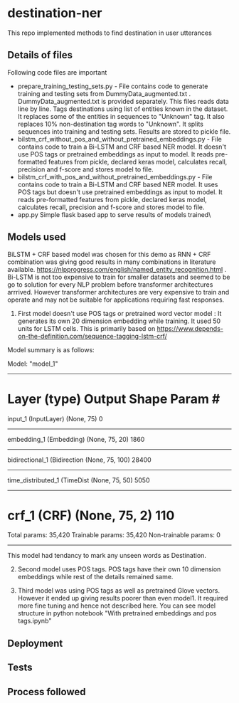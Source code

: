 # destination-ner
This repo implemented methods to find destination in user utterances


## Details of files
Following code files are important

* prepare_training_testing_sets.py - File contains code to generate training and testing sets from DummyData_augmented.txt . DummyData_augmented.txt is provided separately. This files reads data line by line. Tags destinations using list of entities known in the dataset. It replaces some of the entities in sequences to "Unknown" tag. It also replaces 10% non-destination tag words to "Unknown". It splits sequences into training and testing sets. Results are stored to pickle file.
* bilstm_crf_without_pos_and_without_pretrained_embeddings.py -  File contains code to train a Bi-LSTM and CRF based NER model. It doesn't use POS tags or pretrained embeddings as input to model. It reads pre-formatted features from pickle, declared keras model, calculates recall, precision and f-score and stores model to file.
* bilstm_crf_with_pos_and_without_pretrained_embeddings.py -  File contains code to train a Bi-LSTM and CRF based NER model. It uses POS tags but doesn't use pretrained embeddings as input to model. It reads pre-formatted features from pickle, declared keras model, calculates recall, precision and f-score and stores model to file.
* app.py Simple flask based app to serve results of models trained\

## Models used
BiLSTM + CRF based model was chosen for this demo as RNN + CRF combination was giving good results in many combinations in literature available. https://nlpprogress.com/english/named_entity_recognition.html . Bi-LSTM is not too expensive to train for smaller datasets and seemed to be go to solution for every NLP problem before transformer architectures arrrived. However transformer architectures are very expensive to train and operate and may not be suitable for applications requiring fast responses.

1) First model doesn't use POS tags or pretrained word vector model : It generates its own 20 dimension embedding while training. It used 50 units for LSTM cells. This is primarily based on https://www.depends-on-the-definition.com/sequence-tagging-lstm-crf/

Model summary is as follows:

Model: "model_1"
_________________________________________________________________
Layer (type)                 Output Shape              Param #   
=================================================================
input_1 (InputLayer)         (None, 75)                0         
_________________________________________________________________
embedding_1 (Embedding)      (None, 75, 20)            1860      
_________________________________________________________________
bidirectional_1 (Bidirection (None, 75, 100)           28400     
_________________________________________________________________
time_distributed_1 (TimeDist (None, 75, 50)            5050      
_________________________________________________________________
crf_1 (CRF)                  (None, 75, 2)             110       
=================================================================
Total params: 35,420
Trainable params: 35,420
Non-trainable params: 0
_________________________________________________________________

This model had tendancy to mark any unseen words as Destination. 

2) Second model uses POS tags. POS tags have their own 10 dimension embeddings while rest of the details remained same.

3) Third model was using POS tags as well as pretrained Glove vectors. However it ended up giving results poorer than even model1. It required more fine tuning and hence not described here. You can see model structure in python notebook "With pretrained embeddings and pos tags.ipynb"


## Deployment

## Tests

## Process followed
